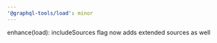 ```yaml
---
'@graphql-tools/load': minor
---
```


enhance(load): includeSources flag now adds extended sources as well
